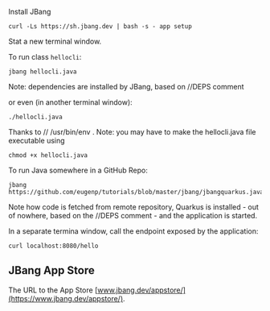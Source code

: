 Install JBang

```
curl -Ls https://sh.jbang.dev | bash -s - app setup
```

Stat a new terminal window.

To run class `hellocli`:

```
jbang hellocli.java
```

Note: dependencies are installed by JBang, based on //DEPS comment

or even (in another terminal window):

```
./hellocli.java
```

Thanks to // /usr/bin/env . Note: you may have to make the hellocli.java file executable using

```
chmod +x hellocli.java
```

To run Java somewhere in a GitHub Repo:

```
jbang https://github.com/eugenp/tutorials/blob/master/jbang/jbangquarkus.java
```

Note how code is fetched from remote repository, Quarkus is installed - out of nowhere, based on the //DEPS comment - and the application is started.

In a separate termina window, call the endpoint exposed by the application:

```
curl localhost:8080/hello
```

## JBang App Store

The URL to the App Store [www.jbang.dev/appstore/](https://www.jbang.dev/appstore/).


